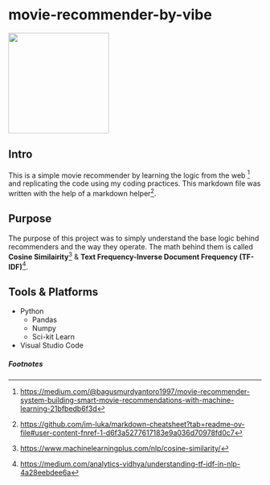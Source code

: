 # movie-recommender-by-vibe

<img src = "https://github.com/ViBe-68/movie-recommender-by-vibe/assets/65676824/aeca6e45-2627-4a42-a2a3-d0cd9cdcaca7" width = "200"/>


## Intro
This is a simple movie recommender by learning the logic from the web [^1] and replicating the code using my coding practices. This markdown file was written with the help of a markdown helper[^2].

## Purpose
The purpose of this project was to simply understand the base logic behind recommenders and the way they operate. The math behind them is called **Cosine Similairity**[^3] & **Text Frequency-Inverse Document Frequency (TF-IDF)**[^4].

## Tools & Platforms
+ Python 
    + Pandas
    + Numpy
    + Sci-kit Learn
+ Visual Studio Code

##### Footnotes
[^1]: https://medium.com/@bagusmurdyantoro1997/movie-recommender-system-building-smart-movie-recommendations-with-machine-learning-21bfbedb6f3d
[^2]: https://github.com/im-luka/markdown-cheatsheet?tab=readme-ov-file#user-content-fnref-1-d6f3a5277617183e9a036d70978fd0c7
[^3]: https://www.machinelearningplus.com/nlp/cosine-similarity/
[^4]: https://medium.com/analytics-vidhya/understanding-tf-idf-in-nlp-4a28eebdee6a
